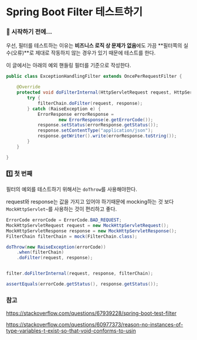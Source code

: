 # Spring Boot Filter 테스트하기

### 🎊 시작하기 전에...

우선, 필터를 테스트하는 이유는 **비즈니스 로직 상 문제가 없음**에도 가끔 **필터쪽의 실수(오류)**로 제대로 작동하지 않는 경우가 있기 때문에 테스트를 한다.

이 글에서는 아래의 예외 핸들링 필터를 기준으로 작성한다.

```java
public class ExceptionHandlingFilter extends OncePerRequestFilter {

    @Override
    protected void doFilterInternal(HttpServletRequest request, HttpServletResponse response, FilterChain filterChain) throws ServletException, IOException {
        try {
            filterChain.doFilter(request, response);
        } catch (RaiseException e) {
            ErrorResponse errorResponse =
                    new ErrorResponse(e.getErrorCode());
            response.setStatus(errorResponse.getStatus());
            response.setContentType("application/json");
            response.getWriter().write(errorResponse.toString());
        }
    }

}
```



### 1️⃣ 첫 번째

필터의 예외를 테스트하기 위해서는 `doThrow`를 사용해야한다. 

request와 response는 값을 가지고 있어야 하기때문에 mocking하는 것 보다 `MockHttpServlet~`를 사용하는 것이 편리하고 좋다.

```java
ErrorCode errorCode = ErrorCode.BAD_REQUEST;
MockHttpServletRequest request = new MockHttpServletRequest();
MockHttpServletResponse response = new MockHttpServletResponse();
FilterChain filterChain = mock(FilterChain.class);

doThrow(new RaiseException(errorCode))
	.when(filterChain)
	.doFilter(request, response);


filter.doFilterInternal(request, response, filterChain);

assertEquals(errorCode.getStatus(), response.getStatus());
```



### 참고

https://stackoverflow.com/questions/67939228/spring-boot-test-filter

https://stackoverflow.com/questions/60977373/reason-no-instances-of-type-variables-t-exist-so-that-void-conforms-to-usin